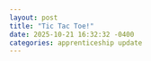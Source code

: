 ```yaml
---
layout: post
title: "Tic Tac Toe!"
date: 2025-10-21 16:32:32 -0400
categories: apprenticeship update
---
```




<html>
<script>
window.location = "github.io/my-blog/public/index.html
</script>
</html>